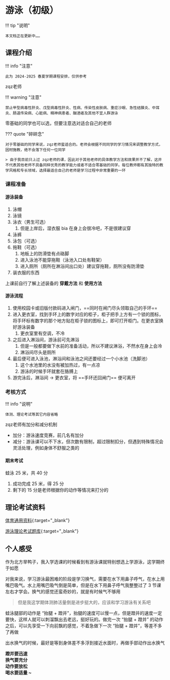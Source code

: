 # 游泳（初级）

!!! tip "说明"

    本文档正在更新中……

## 课程介绍

!!! info "注意"

    此为 2024-2025 春夏学期课程安排，仅供参考

zqz老师

!!! warning "注意"

    禁止甲型病毒性肝炎、戊型病毒性肝炎、性病、传染性皮肤病、重症沙眼、急性结膜炎、中耳炎、肠道传染病、心脏病、精神病患者、酗酒者及其他不宜人群游泳

零基础的同学也可以选，但要注意选对适合自己的老师

??? quote "碎碎念"

    对于零基础的同学来说，zqz老师蛮适合的。老师会根据不同同学的学习情况来调整教学方式，因材施教，绝不会落下任何一位同学

    > 由于我目前只上过 zqz老师的课，因此对于其他老师的具体教学方法和效果并不了解，这并不代表其他老师不具备同样优秀的教学能力或者不适合零基础的同学。每位教师都有其独特的教学风格和专长领域，选择最适合自己的老师是学习过程中非常重要的一环

### 课程准备

#### 游泳装备

1. 泳帽
2. 泳镜
3. 泳衣（男生可选）
      1. 但是上岸后，湿衣服 bia 在身上会很冷吧，不是很建议穿
4. 泳裤
5. 泳包（可选）
6. 拖鞋（可选）
      1. 地板上的防滑垫有点硌脚
      2. 进入泳池不能穿拖鞋（泳池入口处有鞋架）
      3. 进入厕所（厕所在淋浴间出口处）建议穿拖鞋，厕所没有防滑垫
7. 装衣服的东西

上课前自行了解上述装备的 **穿戴方法** 和 **使用方法**

#### 游泳流程

1. 使用校园卡或旧版付款码进入闸门，==同时在闸门尽头领取自己的手环==
2. 进入更衣室，找到手环上的数字对应的柜子，柜子把手上方有一个锁的图标，将手环标有数字的那个地方贴在柜子锁的图标上，即可打开柜门。在更衣室换好游泳装备
      1. 更衣室里有空调，不冷
3. 之后进入淋浴间，游泳前可先淋浴
      1. 但是一般都要做下水前的准备活动，所以不建议淋浴，不然水在身上会冷
      2. 淋浴间尽头是厕所
4. 最后便可进入泳池，淋浴间和泳池之间还要经过一个小水池（洗脚池）
      1. 这个水池里的水没有被加热过，有一点凉
      2. 游泳的时候手环就套在胳膊上
5. 游完泳后，淋浴间 → 更衣室，将 ==手环还回闸门== 便可离开

### 考核方式

!!! info "说明"

    体测、理论考试等其它内容省略

zqz老师有加分和减分机制

- 加分：游泳速度竞赛，前几名有加分
- 减分：游泳课可以不下水，但次数有限制，超过限制扣分，但遇到特殊情况会灵活处理，例如身体不舒服之类的

#### 期末考试

蛙泳 25 米，共 40 分

1. 成功完成 25 米，得 25 分
2. 剩下的 15 分是老师根据你的动作等情况来打分的

## 理论考试资料

[体育通用资料](./index.md#体育理论考试通用资料){:target="_blank"}

[游泳理论考试题库](../../file/PE/swimming_doc1.pdf){:target="_blank"}

## 个人感受

作为北方旱鸭子，我入学选课的时候看到有游泳课就特别想选上学游泳，这学期终于如愿

对我来说，学习游泳最困难的阶段是学习换气，需要在水下用鼻子呼气，在水上用嘴巴吸气。水上用嘴巴吸气倒是简单，但是在水下用鼻子呼气我整整过了 3 节课左右才学会。换气的感觉还蛮奇妙的，就是有时候气不够用

> 但是我这学期体测肺活量倒是进步挺大的，应该和学习游泳有关系吧

蛙泳腿部的动作是 “抬腿 + 蹬并”，抬腿的速度可以慢一点，但是蹬并的速度一定要快，这样人就可以刺溜飘出去老远，挺好玩的。做完一次 “抬腿 + 蹬并” 的动作之后，可以先享受一下向前飘的感觉，不着急做下一次 “抬腿 + 蹬并”，等差不多了再做

出水换气的时候，最好是等到身体差不多浮到接近水面时，再做手部动作出水换气

<div id="txt-mid" style="font-weight: bold;">
蹬并要迅速<br/>
换气要充分<br/>
动作要放松<br/>
喝水要适量 ~
</div>